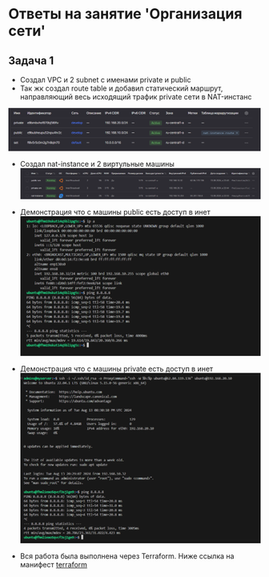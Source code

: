 # Ответы на занятие 'Организация сети'

## Задача 1
- Создал VPC и 2 subnet с именами private и public
- Так жк создал route table и добавил статический маршрут, направляющий весь исходящий трафик private сети в NAT-инстанс

![image](https://github.com/bogkofe/Project-Organization-Using-Cloud-Providers/blob/main/15.1/files/2.png)


- Создал nat-instance и 2 виртульные машины
![image](https://github.com/bogkofe/Project-Organization-Using-Cloud-Providers/blob/main/15.1/files/1.png)

- Демонстрация что с машины public есть доступ в инет
![image](https://github.com/bogkofe/Project-Organization-Using-Cloud-Providers/blob/main/15.1/files/3.png)

- Демонстрация что с машины private есть доступ в инет
![image](https://github.com/bogkofe/Project-Organization-Using-Cloud-Providers/blob/main/15.1/files/4.png)

- Вся работа была выполнена через Terraform. Ниже ссылка на манифест
[terraform](https://github.com/bogkofe/Project-Organization-Using-Cloud-Providers/tree/main/15.1/src)
